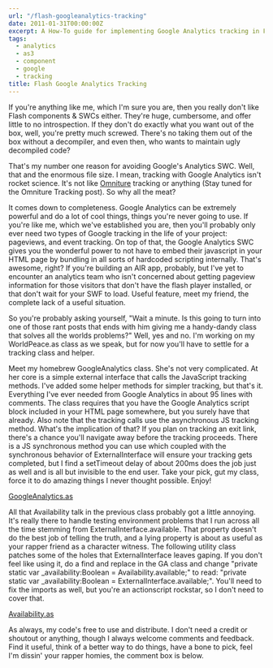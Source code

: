 ```yaml
---
url: "/flash-googleanalytics-tracking"
date: 2011-01-31T00:00:00Z
excerpt: A How-To guide for implementing Google Analytics tracking in Flash AS3.
tags:
  - analytics
  - as3
  - component
  - google
  - tracking
title: Flash Google Analytics Tracking
---
```


If you're anything like me, which I'm sure you are, then you really
don't like Flash components & SWCs either. They're huge, cumbersome, and
offer little to no introspection. If they don't do exactly what you want
out of the box, well, you're pretty much screwed. There's no taking them
out of the box without a decompiler, and even then, who wants to
maintain ugly decompiled code?

That's my number one reason for avoiding Google's Analytics SWC. Well,
that and the enormous file size. I mean, tracking with Google Analytics
isn't rocket science. It's not like [Omniture][] tracking or anything
(Stay tuned for the Omniture Tracking post). So why all the meat?

It comes down to completeness. Google Analytics can be extremely
powerful and do a lot of cool things, things you're never going to use.
If you're like me, which we've established you are, then you'll probably
only ever need two types of Google tracking in the life of your project:
pageviews, and event tracking. On top of that, the Google Analytics SWC
gives you the wonderful power to not have to embed their javascript in
your HTML page by bundling in all sorts of hardcoded scripting
internally. That's awesome, right? If you're building an AIR app,
probably, but I've yet to encounter an analytics team who isn't
concerned about getting pageview information for those visitors that
don't have the flash player installed, or that don't wait for your SWF
to load. Useful feature, meet my friend, the complete lack of a useful
situation.

So you're probably asking yourself, "Wait a minute. Is this going to
turn into one of those rant posts that ends with him giving me a
handy-dandy class that solves all the worlds problems?" Well, yes and
no. I'm working on my WorldPeace.as class as we speak, but for now
you'll have to settle for a tracking class and helper.

Meet my homebrew GoogleAnalytics class. She's not very complicated. At
her core is a simple external interface that calls the JavaScript
tracking methods. I've added some helper methods for simpler tracking,
but that's it. Everything I've ever needed from Google Analytics in
about 95 lines with comments. The class requires that you have the
Google Analytics script block included in your HTML page somewhere, but
you surely have that already. Also note that the tracking calls use the
asynchronous JS tracking method. What's the implication of that? If you
plan on tracking an exit link, there's a chance you'll navigate away
before the tracking proceeds. There is a JS synchronous method you can
use which coupled with the synchronous behavior of ExternalInterface
will ensure your tracking gets completed, but I find a setTimeout delay
of about 200ms does the job just as well and is all but invisible to the
end user. Take your pick, gut my class, force it to do amazing things I
never thought possible. Enjoy!

[GoogleAnalytics.as](https://github.com/jamestomasino/tomasino/blob/master/org/tomasino/tracking/google/GoogleAnalytics.as)

All that Availability talk in the previous class probably got a little
annoying. It's really there to handle testing environment problems that
I run across all the time stemming from ExternalInterface.available.
That property doesn't do the best job of telling the truth, and a lying
property is about as useful as your rapper friend as a character
witness. The following utility class patches some of the holes that
ExternalInterface leaves gaping. If you don't feel like using it, do a
find and replace in the GA class and change "private static var
\_availability:Boolean = Availability.available;" to read: "private
static var \_availability:Boolean = ExternalInterface.available;".
You'll need to fix the imports as well, but you're an actionscript
rockstar, so I don't need to cover that.

[Availability.as](https://github.com/jamestomasino/tomasino/blob/master/org/tomasino/external/Availability.as)

As always, my code's free to use and distribute. I don't need a credit
or shoutout or anything, though I always welcome comments and feedback.
Find it useful, think of a better way to do things, have a bone to pick,
feel I'm dissin' your rapper homies, the comment box is below.

  [Omniture]: //www.omniture.com/en/
